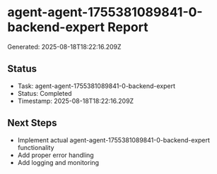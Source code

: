 # agent-agent-1755381089841-0-backend-expert Report

Generated: 2025-08-18T18:22:16.209Z

## Status
- Task: agent-agent-1755381089841-0-backend-expert
- Status: Completed
- Timestamp: 2025-08-18T18:22:16.209Z

## Next Steps
- Implement actual agent-agent-1755381089841-0-backend-expert functionality
- Add proper error handling
- Add logging and monitoring
